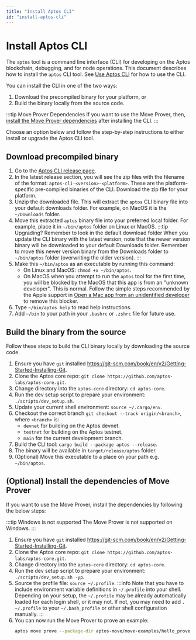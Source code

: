 ```yaml
---
title: "Install Aptos CLI"
id: "install-aptos-cli"
---
```


# Install Aptos CLI

The `aptos` tool is a command line interface (CLI) for developing on the Aptos blockchain, debugging, and for node operations. This document describes how to install the `aptos` CLI tool. See [Use Aptos CLI](use-aptos-cli) for how to use the CLI.

You can install the CLI in one of the two ways: 

1. Download the precompiled binary for your platform, or
2. Build the binary locally from the source code.

:::tip Move Prover Dependencies
If you want to use the Move Prover, then, [install the Move Prover dependencies](#optional-install-the-dependencies-of-move-prover) after installing the CLI. 
:::

Choose an option below and follow the step-by-step instructions to either install or upgrade the Aptos CLI tool.

## Download precompiled binary

1. Go to the [Aptos CLI release page](https://github.com/aptos-labs/aptos-core/releases?q=cli&expanded=true).
2. In the latest release section, you will see the zip files with the filename of the format: `aptos-cli-<version>-<platform>`. These are the platform-specific pre-compiled binaries of the CLI. Download the zip file for your platform.
3. Unzip the downloaded file. This will extract the `aptos` CLI binary file into your default downloads folder. For example, on MacOS it is the `~/Downloads` folder.
4. Move this extracted `aptos` binary file into your preferred local folder. For example, place it in `~/bin/aptos` folder on Linux or MacOS.
:::tip Upgrading? Remember to look in the default download folder
When you update the CLI binary with the latest version, note that the newer version binary will be downloaded to your default Downloads folder. Remember to move this newer version binary from the Downloads folder to `~/bin/aptos` folder (overwriting the older version).
:::
1. Make this `~/bin/aptos` as an executable by running this command: 
   - On Linux and MacOS: `chmod +x ~/bin/aptos`.
   - On MacOS when you attempt to run the `aptos` tool for the first time, you will be blocked by the MacOS that this app is from an "unknown developer". This is normal. Follow the simple steps recommended by the Apple support in [Open a Mac app from an unidentified developer](https://support.apple.com/guide/mac-help/open-a-mac-app-from-an-unidentified-developer-mh40616/mac) to remove this blocker. 
2. Type `~/bin/aptos help` to read help instructions.
3. Add `~/bin` to your path in your `.bashrc` or `.zshrc` file for future use.


## Build the binary from the source

Follow these steps to build the CLI binary locally by downloading the source code.

1. Ensure you have `git` installed https://git-scm.com/book/en/v2/Getting-Started-Installing-Git.
2. Clone the Aptos core repo:  `git clone https://github.com/aptos-labs/aptos-core.git`.
3. Change directory into the `aptos-core` directory: `cd aptos-core`.
4. Run the dev setup script to prepare your environment: `./scripts/dev_setup.sh`.
5. Update your current shell environment: `source ~/.cargo/env`.
6. Checkout the correct branch `git checkout --track origin/<branch>`, where `<branch>` is:
    - `devnet` for building on the Aptos devnet.
    - `testnet` for building on the Aptos testnet.
    - `main` for the current development branch.
7. Build the CLI tool: `cargo build --package aptos --release`.
8. The binary will be available in `target/release/aptos` folder.
9. (Optional) Move this executable to a place on your path e.g. `~/bin/aptos`.


## (Optional) Install the dependencies of Move Prover

If you want to use the Move Prover, install the dependencies by following the below steps:

:::tip Windows is not supported
The Move Prover is not supported on Windows.
:::

1. Ensure you have `git` installed https://git-scm.com/book/en/v2/Getting-Started-Installing-Git.
2. Clone the Aptos core repo:  `git clone https://github.com/aptos-labs/aptos-core.git`.
3. Change directory into the `aptos-core` directory: `cd aptos-core`.
4. Run the dev setup script to prepare your environment: `./scripts/dev_setup.sh -yp`.
5. Source the profile file: `source ~/.profile`.
    :::info
    Note that you have to include environment variable definitions in `~/.profile` into your shell. Depending on your setup, the  `~/.profile` may be already automatically loaded for each login shell, or it may not. If not, you may 
    need to add `. ~/.profile` to your `~/.bash_profile` or other shell configuration manually.
    :::
6. You can now run the Move Prover to prove an example:
    ```bash
    aptos move prove --package-dir aptos-move/move-examples/hello_prover/
    ```
